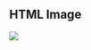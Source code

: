 <!DOCTYPE html>
<html>
<body>

<h2>HTML Image</h2>
<img src="https://m.media-amazon.com/images/S/aplus-media/vc/fc52b8e8-04f4-4eaa-a1e2-8c9cc5c442f7.__CR0,0,300,225_PT0_SX300_V1___.jpg">

</body>
</html>


